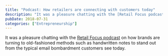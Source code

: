 ```yaml
---
title: "Podcast: How retailers are connecting with customers today"
description: "It was a pleasure chatting with the [Retail Focus podcast](http://www.retailfocuspodcast.com/podcasts/2018/7/14/retail-focus-71318-walmart-tests-c-store-waters-"
pubDate: 2018-07-31
categories: ["Entrepreneurship"]
---
```


It was a pleasure chatting with the [Retail Focus podcast](http://www.retailfocuspodcast.com/podcasts/2018/7/14/retail-focus-71318-walmart-tests-c-store-waters-connecting-with-customers-in-a-new-old-way) on how brands are turning to old-fashioned methods such as handwritten notes to stand out from the typical email bombardment customers see today.
